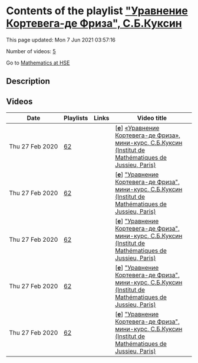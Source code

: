 # Contents of the playlist ["Уравнение Кортевега-де Фриза", С.Б.Куксин](https://www.youtube.com/playlist?list=PLq3E5oubNNoDm2bZo5wB7r-U0q2p21bor)

This page updated: Mon 7 Jun 2021 03:57:16

Number of videos: [5](#videos)

Go to [Mathematics at HSE](../README.md)

## Description



## Videos

|Date|Playlists|Links|Video title|
|---|---|---|---|
| Thu&nbsp;27&nbsp;Feb&nbsp;2020 | [62](../playlists/62 "&#34;Уравнение Кортевега-де Фриза&#34;, С.Б.Куксин") |  | [[**e**](https://studio.youtube.com/video/OAF9QAvDBPs/edit "Edit")] [«Уравнение Кортевега-де Фриза», мини-курс, С.Б.Куксин (Institut de Mathématiques de Jussieu, Paris)](https://www.youtube.com/watch?v=OAF9QAvDBPs&list=PLq3E5oubNNoDm2bZo5wB7r-U0q2p21bor "Лекция 1. Аналитическое введение (уравнение КдФ, его решения и их гладкость, солитоны и мультисолитоны)") |
| Thu&nbsp;27&nbsp;Feb&nbsp;2020 | [62](../playlists/62 "&#34;Уравнение Кортевега-де Фриза&#34;, С.Б.Куксин") |  | [[**e**](https://studio.youtube.com/video/ysVq4aCzCCE/edit "Edit")] [&#34;Уравнение Кортевега-де Фриза&#34;, мини-курс, С.Б.Куксин (Institut de Mathématiques de Jussieu, Paris)](https://www.youtube.com/watch?v=ysVq4aCzCCE&list=PLq3E5oubNNoDm2bZo5wB7r-U0q2p21bor "Лекция 2. Алгебраическое введение (пара Лакса, симплектические структуры, интегралы движения)") |
| Thu&nbsp;27&nbsp;Feb&nbsp;2020 | [62](../playlists/62 "&#34;Уравнение Кортевега-де Фриза&#34;, С.Б.Куксин") |  | [[**e**](https://studio.youtube.com/video/s0vaLLx8fe8/edit "Edit")] [&#34;Уравнение Кортевега-де Фриза&#34;, мини-курс, С.Б.Куксин (Institut de Mathématiques de Jussieu, Paris)](https://www.youtube.com/watch?v=s0vaLLx8fe8&list=PLq3E5oubNNoDm2bZo5wB7r-U0q2p21bor "Лекция 3. Аналитико-алгебраическое введение (КдФ как уравнение Эйлера на группе Вирасоро)") |
| Thu&nbsp;27&nbsp;Feb&nbsp;2020 | [62](../playlists/62 "&#34;Уравнение Кортевега-де Фриза&#34;, С.Б.Куксин") |  | [[**e**](https://studio.youtube.com/video/UR6K11WRwLM/edit "Edit")] [&#34;Уравнение Кортевега-де Фриза&#34;, мини-курс, С.Б.Куксин (Institut de Mathématiques de Jussieu, Paris)](https://www.youtube.com/watch?v=UR6K11WRwLM&list=PLq3E5oubNNoDm2bZo5wB7r-U0q2p21bor "Лекция 5. Устойчивость солитонов (результаты Мерля-Мартеля)") |
| Thu&nbsp;27&nbsp;Feb&nbsp;2020 | [62](../playlists/62 "&#34;Уравнение Кортевега-де Фриза&#34;, С.Б.Куксин") |  | [[**e**](https://studio.youtube.com/video/0IVjle4SokE/edit "Edit")] [&#34;Уравнение Кортевега-де Фриза&#34;, мини-курс, С.Б.Куксин (Institut de Mathématiques de Jussieu, Paris)](https://www.youtube.com/watch?v=0IVjle4SokE&list=PLq3E5oubNNoDm2bZo5wB7r-U0q2p21bor "Лекция 6. Нелинейное преобразование Фурье для КдФ (обсуждение результата)") |

